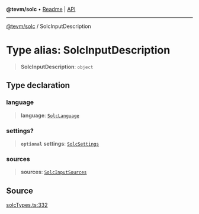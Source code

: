 **@tevm/solc** • [Readme](../README.md) \| [API](../globals.md)

***

[@tevm/solc](../README.md) / SolcInputDescription

# Type alias: SolcInputDescription

> **SolcInputDescription**: `object`

## Type declaration

### language

> **language**: [`SolcLanguage`](SolcLanguage.md)

### settings?

> **`optional`** **settings**: [`SolcSettings`](SolcSettings.md)

### sources

> **sources**: [`SolcInputSources`](SolcInputSources.md)

## Source

[solcTypes.ts:332](https://github.com/evmts/tevm-monorepo/blob/main/bundler-packages/solc/src/solcTypes.ts#L332)
